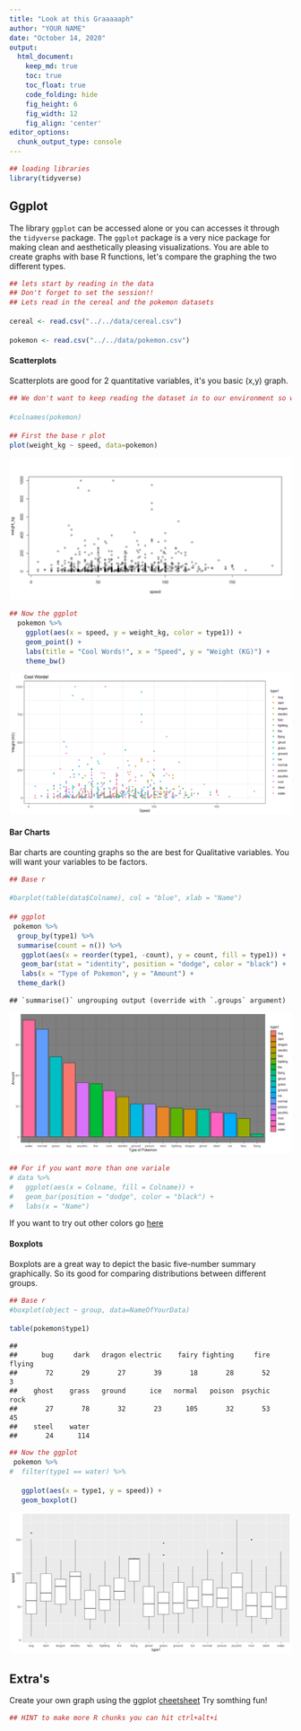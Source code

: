 ```yaml
---
title: "Look at this Graaaaaph"
author: "YOUR NAME"
date: "October 14, 2020"
output:
  html_document:  
    keep_md: true
    toc: true
    toc_float: true
    code_folding: hide
    fig_height: 6
    fig_width: 12
    fig_align: 'center'
editor_options: 
  chunk_output_type: console
---
```




```r
## loading libraries
library(tidyverse)
```

## Ggplot 

The library `ggplot` can be accessed alone or you can accesses it through the `tidyverse` package. The `ggplot` package is a very nice package for making clean and aesthetically pleasing visualizations. You are able to create graphs with base R functions, let's compare the graphing the two different types. 




```r
## lets start by reading in the data 
## Don't forget to set the session!!
## Lets read in the cereal and the pokemon datasets

cereal <- read.csv("../../data/cereal.csv")

pokemon <- read.csv("../../data/pokemon.csv")
```

#### Scatterplots 
 
Scatterplots are good for 2 quantitative variables, it's you basic (x,y) graph. 


```r
## We don't want to keep reading the dataset in to our environment so we're going to graph in this chunk.

#colnames(pokemon)

## First the base r plot 
plot(weight_kg ~ speed, data=pokemon)
```

![](Look_at_this_graaaaph_files/figure-html/unnamed-chunk-3-1.png)<!-- -->

```r
## Now the ggplot
  pokemon %>% 
    ggplot(aes(x = speed, y = weight_kg, color = type1)) +
    geom_point() + 
    labs(title = "Cool Words!", x = "Speed", y = "Weight (KG)") +
    theme_bw()
```

![](Look_at_this_graaaaph_files/figure-html/unnamed-chunk-3-2.png)<!-- -->


#### Bar Charts 

Bar charts are counting graphs so the are best for Qualitative variables. You will want your variables to be factors.



```r
## Base r

#barplot(table(data$Colname), col = "blue", xlab = "Name")

## ggplot 
 pokemon %>%
  group_by(type1) %>%
  summarise(count = n()) %>%
   ggplot(aes(x = reorder(type1, -count), y = count, fill = type1)) +
   geom_bar(stat = "identity", position = "dodge", color = "black") +
   labs(x = "Type of Pokemon", y = "Amount") +
  theme_dark()
```

```
## `summarise()` ungrouping output (override with `.groups` argument)
```

![](Look_at_this_graaaaph_files/figure-html/unnamed-chunk-4-1.png)<!-- -->

```r
## For if you want more than one variale 
# data %>%
#   ggplot(aes(x = Colname, fill = Colname)) +
#   geom_bar(position = "dodge", color = "black") +
#   labs(x = "Name")
```

If you want to try out other colors go [here](http://www.stat.columbia.edu/~tzheng/files/Rcolor.pdf)

#### Boxplots

Boxplots are a great way to depict the basic five-number summary graphically. So its good for comparing distributions between different groups.


```r
## Base r
#boxplot(object ~ group, data=NameOfYourData)

table(pokemon$type1)
```

```
## 
##      bug     dark   dragon electric    fairy fighting     fire   flying 
##       72       29       27       39       18       28       52        3 
##    ghost    grass   ground      ice   normal   poison  psychic     rock 
##       27       78       32       23      105       32       53       45 
##    steel    water 
##       24      114
```

```r
## Now the ggplot
 pokemon %>% 
#  filter(type1 == water) %>%
 
   ggplot(aes(x = type1, y = speed)) +
   geom_boxplot()
```

![](Look_at_this_graaaaph_files/figure-html/unnamed-chunk-5-1.png)<!-- -->



## Extra's 

Create your own graph using the ggplot [cheetsheet](https://rstudio.com/wp-content/uploads/2015/03/ggplot2-cheatsheet.pdf)
Try somthing fun! 



```r
## HINT to make more R chunks you can hit ctrl+alt+i
```



